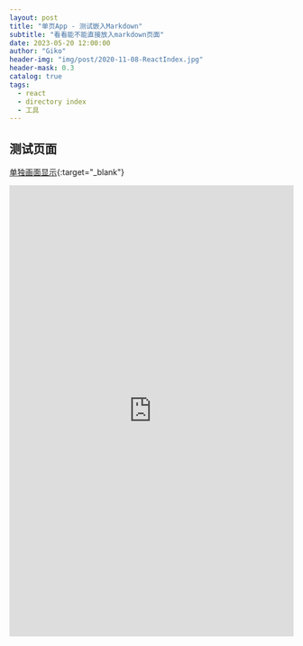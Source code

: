 ```yaml
---
layout: post
title: "单页App - 测试嵌入Markdown"
subtitle: "看看能不能直接放入markdown页面"
date: 2023-05-20 12:00:00
author: "Giko"
header-img: "img/post/2020-11-08-ReactIndex.jpg"
header-mask: 0.3
catalog: true
tags:
  - react
  - directory index
  - 工具
---
```


## 测试页面

[单独画面显示](https://yougikou.github.io/onepageapps/ariang.html){:target="_blank"}
<iframe
  src="https://yougikou.github.io/onepageapps/ariang.html"
  style="border:none;width:100%; height:800px;"
></iframe>